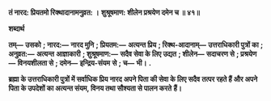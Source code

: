  **तं नारद: प्रियतमो रिक्थादानामनुव्रत: ।** **शुश्रूषमाण: शीलेन प्रश्रयेण दमेन च ॥ ४१॥** 

**शब्दार्थ** 

**तम्—** **उसको** **; नारद:—** **नारद मुनि** **; प्रियतम:—** **अत्यन्त प्रिय** **; रिक्थ-आदानाम्—** **उत्तराधिकारी पुत्रों का** **; अनुव्रत:—** **अत्यन्त** **आज्ञाकारी** **; शुश्रूषमाण:—** **सदैव सेवा के लिए उद्यत** **; शीलेन—** **सदाचरण से** **; प्रश्रयेण—** **विनयशीलता से** **; दमेन—** **इन्द्रिय-संयम** **से** **; च—** **भी।** **.** 

**ब्रह्मा के उत्तराधिकारी पुत्रों में सर्वाधिक प्रिय नारद अपने पिता की सेवा के लिए सदैव** **तत्पर रहते हैं और अपने पिता के उपदेशों का अत्यन्त संयम, विनय तथा सौश्यता से पालन करते** **हैं।** 